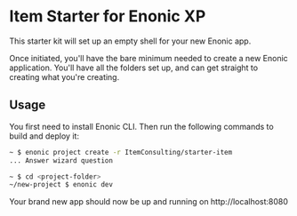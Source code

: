 # Item Starter for Enonic XP

This starter kit will set up an empty shell for your new Enonic app.

Once initiated, you'll have the bare minimum needed to create a new Enonic
application. You'll have all the folders set up, and can get
straight to creating what you're creating.


## Usage

You first need to install Enonic CLI. Then run the following commands to build and deploy it:

```bash
~ $ enonic project create -r ItemConsulting/starter-item
... Answer wizard question

~ $ cd <project-folder>
~/new-project $ enonic dev
```

Your brand new app should now be up and running on http://localhost:8080

